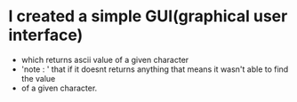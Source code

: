 # I created a simple GUI(graphical user interface)
- which returns ascii value of a given character
- 'note : ' that if it doesnt returns anything that means it wasn't able to find the value 
- of a given character.
